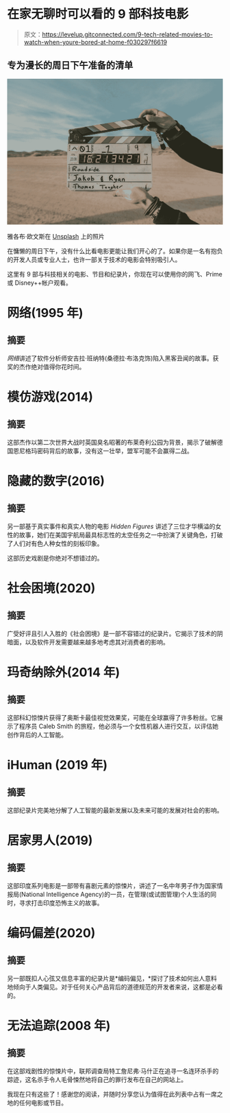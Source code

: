 # 在家无聊时可以看的 9 部科技电影

> 原文：<https://levelup.gitconnected.com/9-tech-related-movies-to-watch-when-youre-bored-at-home-f030297f6619>

## 专为漫长的周日下午准备的清单

![](img/d2088f2761cd1e663db7f3b55ace4bcd.png)

雅各布·欧文斯在 [Unsplash](https://unsplash.com?utm_source=medium&utm_medium=referral) 上的照片

在慵懒的周日下午，没有什么比看电影更能让我们开心的了。如果你是一名有抱负的开发人员或专业人士，也许一部关于技术的电影会特别吸引人。

这里有 9 部与科技相关的电影、节目和纪录片，你现在可以使用你的网飞、Prime 或 Disney++帐户观看。

# 网络(1995 年)

## 摘要

*网络*讲述了软件分析师安吉拉·班纳特(桑德拉·布洛克饰)陷入黑客丑闻的故事。获奖的杰作绝对值得你花时间。

# 模仿游戏(2014)

## 摘要

这部杰作以第二次世界大战时英国臭名昭著的布莱奇利公园为背景，揭示了破解德国恩尼格玛密码背后的故事，没有这一壮举，盟军可能不会赢得二战。

# 隐藏的数字(2016)

## 摘要

另一部基于真实事件和真实人物的电影 *Hidden Figures* 讲述了三位才华横溢的女性的故事，她们在美国宇航局最具标志性的太空任务之一中扮演了关键角色，打破了人们对有色人种女性的刻板印象。

这部历史戏剧是你绝对不想错过的。

# 社会困境(2020)

## 摘要

广受好评且引人入胜的《社会困境》是一部不容错过的纪录片。它揭示了技术的阴暗面，以及软件开发需要越来越多地考虑其对消费者的影响。

# 玛奇纳除外(2014 年)

## 摘要

这部科幻惊悚片获得了奥斯卡最佳视觉效果奖，可能在全球赢得了许多粉丝。它展示了程序员 Caleb Smith 的旅程，他必须与一个女性机器人进行交互，以评估她创作背后的人工智能。

# iHuman (2019 年)

## 摘要

这部纪录片完美地分解了人工智能的最新发展以及未来可能的发展对社会的影响。

# 居家男人(2019)

## 摘要

这部印度系列电影是一部带有喜剧元素的惊悚片，讲述了一名中年男子作为国家情报局(National Intelligence Agency)的一员，在管理(或试图管理)个人生活的同时，寻求打击印度恐怖主义的故事。

# 编码偏差(2020)

## 摘要

另一部既扣人心弦又信息丰富的纪录片是*编码偏见，*探讨了技术如何出人意料地倾向于人类偏见。对于任何关心产品背后的道德规范的开发者来说，这都是必看的。

# 无法追踪(2008 年)

## 摘要

在这部戏剧性的惊悚片中，联邦调查局特工詹尼弗·马什正在追寻一名连环杀手的踪迹，这名杀手令人毛骨悚然地将自己的罪行发布在自己的网站上。

我现在只有这些了！感谢您的阅读，并随时分享您认为值得在此列表中占有一席之地的任何电影或节目。